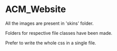 # ACM_Website
All the images are present in 'skins' folder.

Folders for respective file classes have been made.

Prefer to write the whole css in a single file.
